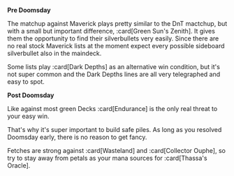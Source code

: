 **Pre Doomsday**

The matchup against Maverick plays pretty similar to the DnT mactchup, but with
a small but important difference, :card[Green Sun's Zenith]. It gives them the
opportunity to find their silverbullets very easily. Since there are no real
stock Maverick lists at the moment expect every possible sideboard silverbullet
also in the maindeck.

Some lists play :card[Dark Depths] as an alternative win condition, but it's not
super common and the Dark Depths lines are all very telegraphed and easy to
spot.

**Post Doomsday**

Like against most green Decks :card[Endurance] is the only real threat to your
easy win.

That's why it's super important to build safe piles. As long as you resolved
Doomsday early, there is no reason to get fancy.

Fetches are strong against :card[Wasteland] and :card[Collector Ouphe], so try
to stay away from petals as your mana sources for :card[Thassa's Oracle].

